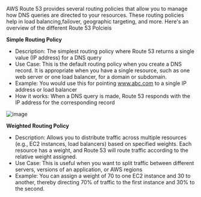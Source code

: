 AWS Route 53 provides several routing policies that allow you to manage how DNS queries are directed to your resources. These routing policies help in load balancing,failover, geographic targeting, and more. Here's an overview of the different Route 53 Polcieis

**Simple Routing Policy**
- Description: The simplest routing policy where Route 53 returns a single value (IP address) for a DNS query
- Use Case: This is the default routing policy when you create a DNS record. It is appropriate when you have a single resource, such as one web server or one load balancer, for a domain or subdomain.
- Example: You would use this for pointing www.abc.com to a single IP address or load balancer
- How it works: When a DNS query is made, Route 53 responds with the IP address for the corresponding record

![image](https://github.com/user-attachments/assets/3f64ceba-bbab-450c-8595-c8b9826f0b68)

**Weighted Routing Policy**
- Description: Allows you to distribute traffic across multiple resources (e.g., EC2 instances, load balancers) based on specified weights. Each resource has a weight, and Route 53 will route traffic according to the relative weight assigned.
- Use Case: This is useful when you want to split traffic between different servers, versions of an application, or AWS regions
- Example: You can assign a weight of 70 to one EC2 instance and 30 to another, thereby directing 70% of traffic to the first instance and 30% to the second.

